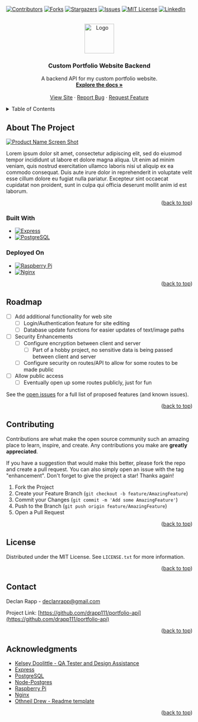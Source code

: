 <!-- Improved compatibility of back to top link: See: https://github.com/othneildrew/Best-README-Template/pull/73 -->
<a name="readme-top"></a>
<!--
*** Thanks for checking out the Best-README-Template. If you have a suggestion
*** that would make this better, please fork the repo and create a pull request
*** or simply open an issue with the tag "enhancement".
*** Don't forget to give the project a star!
*** Thanks again! Now go create something AMAZING! :D
-->



<!-- PROJECT SHIELDS -->
<!--
*** I'm using markdown "reference style" links for readability.
*** Reference links are enclosed in brackets [ ] instead of parentheses ( ).
*** See the bottom of this document for the declaration of the reference variables
*** for contributors-url, forks-url, etc. This is an optional, concise syntax you may use.
*** https://www.markdownguide.org/basic-syntax/#reference-style-links
-->
[![Contributors][contributors-shield]][contributors-url]
[![Forks][forks-shield]][forks-url]
[![Stargazers][stars-shield]][stars-url]
[![Issues][issues-shield]][issues-url]
[![MIT License][license-shield]][license-url]
[![LinkedIn][linkedin-shield]][linkedin-url]



<!-- PROJECT LOGO -->
<br />
<div align="center">
  <a href="https://github.com/drapp111/portfolio-api">
    <img src="images/logo.png" alt="Logo" width="80" height="80">
  </a>

<h3 align="center">Custom Portfolio Website Backend</h3>

  <p align="center">
    A backend API for my custom portfolio website.
    <br />
    <a href="https://github.com/drapp111/portfolio-api"><strong>Explore the docs »</strong></a>
    <br />
    <br />
    <a href="https://declanrappdesign.com">View Site</a>
    ·
    <a href="https://github.com/drapp111/portfolio-api/issues">Report Bug</a>
    ·
    <a href="https://github.com/drapp111/portfolio-api/issues">Request Feature</a>
  </p>
</div>



<!-- TABLE OF CONTENTS -->
<details>
  <summary>Table of Contents</summary>
  <ol>
    <li>
      <a href="#about-the-project">About The Project</a>
      <ul>
        <li><a href="#built-with">Built With</a></li>
        <li><a href="#deployed-on">Deployed On</a></li>
      </ul>
    </li>
    <li><a href="#roadmap">Roadmap</a></li>
    <li><a href="#contributing">Contributing</a></li>
    <li><a href="#license">License</a></li>
    <li><a href="#contact">Contact</a></li>
    <li><a href="#acknowledgments">Acknowledgments</a></li>
  </ol>
</details>



<!-- ABOUT THE PROJECT -->
## About The Project

[![Product Name Screen Shot][product-screenshot]](https://declanrappdesign.com)

Lorem ipsum dolor sit amet, consectetur adipiscing elit, sed do eiusmod tempor incididunt ut labore et dolore magna aliqua. Ut enim ad minim veniam, quis nostrud exercitation ullamco laboris nisi ut aliquip ex ea commodo consequat. Duis aute irure dolor in reprehenderit in voluptate velit esse cillum dolore eu fugiat nulla pariatur. Excepteur sint occaecat cupidatat non proident, sunt in culpa qui officia deserunt mollit anim id est laborum.

<p align="right">(<a href="#readme-top">back to top</a>)</p>



### Built With

* [![Express][Express.js]][Express-url]
* [![PostgreSQL][Postgres]][Postgres-url]

### Deployed On

* [![Raspberry Pi][Pi]][Pi-url]
* [![Nginx][Nginx]][Nginx-url]

<p align="right">(<a href="#readme-top">back to top</a>)</p>

<!-- ROADMAP -->
## Roadmap

- [ ] Add additional functionality for web site
    - [ ] Login/Authentication feature for site editing
    - [ ] Database update functions for easier updates of text/image paths
- [ ] Security Enhancements
    - [ ] Configure encryption between client and server
        - [ ] Part of a hobby project, no sensitive data is being passed between client and server
    - [ ] Configure security on routes/API to allow for some routes to be made public
- [ ] Allow public access
    - [ ] Eventually open up some routes publicly, just for fun

See the [open issues](https://github.com/drapp111/portfolio-api/issues) for a full list of proposed features (and known issues).

<p align="right">(<a href="#readme-top">back to top</a>)</p>



<!-- CONTRIBUTING -->
## Contributing

Contributions are what make the open source community such an amazing place to learn, inspire, and create. Any contributions you make are **greatly appreciated**.

If you have a suggestion that would make this better, please fork the repo and create a pull request. You can also simply open an issue with the tag "enhancement".
Don't forget to give the project a star! Thanks again!

1. Fork the Project
2. Create your Feature Branch (`git checkout -b feature/AmazingFeature`)
3. Commit your Changes (`git commit -m 'Add some AmazingFeature'`)
4. Push to the Branch (`git push origin feature/AmazingFeature`)
5. Open a Pull Request

<p align="right">(<a href="#readme-top">back to top</a>)</p>



<!-- LICENSE -->
## License

Distributed under the MIT License. See `LICENSE.txt` for more information.

<p align="right">(<a href="#readme-top">back to top</a>)</p>



<!-- CONTACT -->
## Contact

Declan Rapp - declanrapp@gmail.com

Project Link: [https://github.com/drapp111/portfolio-api](https://github.com/drapp111/portfolio-api)

<p align="right">(<a href="#readme-top">back to top</a>)</p>



<!-- ACKNOWLEDGMENTS -->
## Acknowledgments

* [Kelsey Doolittle - QA Tester and Design Assistance](https://www.linkedin.com/in/kelsey-doolittle)
* [Express](https://expressjs.com/)
* [PostgreSQL](https://www.postgresql.org/docs/)
* [Node-Postgres](https://node-postgres.com/)
* [Raspberry Pi](https://www.raspberrypi.com/documentation/)
* [Nginx](https://docs.nginx.com/)
* [Othneil Drew - Readme template](https://github.com/othneildrew/Best-README-Template/tree/master)


<p align="right">(<a href="#readme-top">back to top</a>)</p>



<!-- MARKDOWN LINKS & IMAGES -->
<!-- https://www.markdownguide.org/basic-syntax/#reference-style-links -->
[contributors-shield]: https://img.shields.io/github/contributors/drapp111/portfolio-api.svg?style=for-the-badge
[contributors-url]: https://github.com/drapp111/portfolio-api/graphs/contributors
[forks-shield]: https://img.shields.io/github/forks/drapp111/portfolio-api.svg?style=for-the-badge
[forks-url]: https://github.com/drapp111/portfolio-api/network/members
[stars-shield]: https://img.shields.io/github/stars/drapp111/portfolio-api.svg?style=for-the-badge
[stars-url]: https://github.com/drapp111/portfolio-api/stargazers
[issues-shield]: https://img.shields.io/github/issues/drapp111/portfolio-api.svg?style=for-the-badge
[issues-url]: https://github.com/drapp111/portfolio-api/issues
[license-shield]: https://img.shields.io/github/license/drapp111/portfolio-api.svg?style=for-the-badge
[license-url]: https://github.com/drapp111/portfolio-api/blob/master/LICENSE.txt
[linkedin-shield]: https://img.shields.io/badge/-LinkedIn-black.svg?style=for-the-badge&logo=linkedin&colorB=555
[linkedin-url]: https://linkedin.com/in/declanrapp
[product-screenshot]: images/screenshot.png
[Express.js]: https://img.shields.io/badge/Express-000000?style=for-the-badge&logo=express&logoColor=white
[Express-url]: https://expressjs.com/
[Postgres]: https://img.shields.io/badge/Postgres-20232A?style=for-the-badge&logo=postgresql&logoColor=61DAFB
[Postgres-url]: https://www.postgresql.org/docs/
[Pi]: https://img.shields.io/badge/Raspberry_Pi-20232A?style=for-the-badge&logo=raspberrypi&logoColor=c7053d
[Pi-url]: https://www.raspberrypi.com/documentation/
[Nginx]: https://img.shields.io/badge/Nginx-20232A?style=for-the-badge&logo=nginx&logoColor=009900
[Nginx-url]: https://docs.nginx.com/
